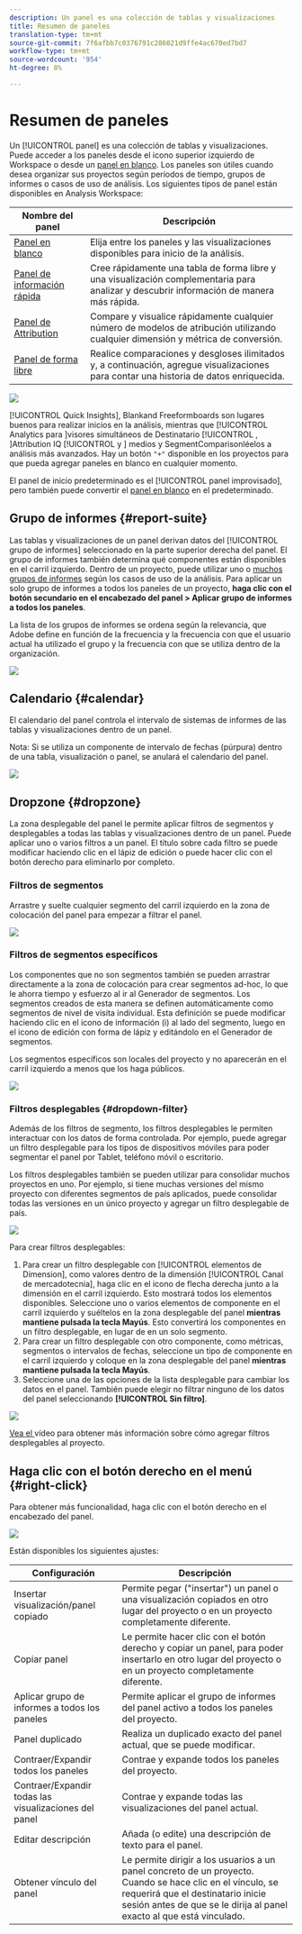 ```yaml
---
description: Un panel es una colección de tablas y visualizaciones
title: Resumen de paneles
translation-type: tm+mt
source-git-commit: 7f6afbb7c0376791c286021d9ffe4ac670ed7bd7
workflow-type: tm+mt
source-wordcount: '954'
ht-degree: 8%

---
```



# Resumen de paneles

Un [!UICONTROL panel] es una colección de tablas y visualizaciones. Puede acceder a los paneles desde el icono superior izquierdo de Workspace o desde un [panel en blanco](/help/analysis-workspace/c-panels/blank-panel.md). Los paneles son útiles cuando desea organizar sus proyectos según períodos de tiempo, grupos de informes o casos de uso de análisis. Los siguientes tipos de panel están disponibles en Analysis Workspace:

| Nombre del panel | Descripción |
| --- | --- |
| [Panel en blanco](/help/analysis-workspace/c-panels/blank-panel.md) | Elija entre los paneles y las visualizaciones disponibles para inicio de la análisis. |
| [Panel de información rápida](quickinsight.md) | Cree rápidamente una tabla de forma libre y una visualización complementaria para analizar y descubrir información de manera más rápida. |
| [Panel de Attribution](attribution.md) | Compare y visualice rápidamente cualquier número de modelos de atribución utilizando cualquier dimensión y métrica de conversión. |
| [Panel de forma libre](freeform-panel.md) | Realice comparaciones y desgloses ilimitados y, a continuación, agregue visualizaciones para contar una historia de datos enriquecida. |

![](assets/panel-overview.png)

[!UICONTROL Quick Insights],   Blankand   Freeformboards son lugares buenos para realizar inicios en la análisis, mientras que  [!UICONTROL Analytics para ]visores simultáneos de Destinatario [!UICONTROL , ]Attribution IQ [!UICONTROL  y ] medios y   SegmentComparisonléelos a análisis más avanzados. Hay un botón `"+"` disponible en los proyectos para que pueda agregar paneles en blanco en cualquier momento.

El panel de inicio predeterminado es el [!UICONTROL panel improvisado], pero también puede convertir el [panel en blanco](/help/analysis-workspace/c-panels/blank-panel.md) en el predeterminado.

## Grupo de informes {#report-suite}

Las tablas y visualizaciones de un panel derivan datos del [!UICONTROL grupo de informes] seleccionado en la parte superior derecha del panel. El grupo de informes también determina qué componentes están disponibles en el carril izquierdo. Dentro de un proyecto, puede utilizar uno o [muchos grupos de informes](https://experienceleague.adobe.com/docs/analytics/analyze/analysis-workspace/build-workspace-project/multiple-report-suites.html?lang=es-ES) según los casos de uso de la análisis. Para aplicar un solo grupo de informes a todos los paneles de un proyecto, **haga clic con el botón secundario en el encabezado del panel > Aplicar grupo de informes a todos los paneles**.

La lista de los grupos de informes se ordena según la relevancia, que Adobe define en función de la frecuencia y la frecuencia con que el usuario actual ha utilizado el grupo y la frecuencia con que se utiliza dentro de la organización.

![](assets/panel-report-suite.png)

## Calendario {#calendar}

El calendario del panel controla el intervalo de sistemas de informes de las tablas y visualizaciones dentro de un panel.

Nota: Si se utiliza un componente de intervalo de fechas (púrpura) dentro de una tabla, visualización o panel, se anulará el calendario del panel.

![](assets/panel-calendar.png)

## Dropzone {#dropzone}

La zona desplegable del panel le permite aplicar filtros de segmentos y desplegables a todas las tablas y visualizaciones dentro de un panel. Puede aplicar uno o varios filtros a un panel. El título sobre cada filtro se puede modificar haciendo clic en el lápiz de edición o puede hacer clic con el botón derecho para eliminarlo por completo.

### Filtros de segmentos

Arrastre y suelte cualquier segmento del carril izquierdo en la zona de colocación del panel para empezar a filtrar el panel.

![](assets/segment-filter.png)

### Filtros de segmentos específicos

Los componentes que no son segmentos también se pueden arrastrar directamente a la zona de colocación para crear segmentos ad-hoc, lo que le ahorra tiempo y esfuerzo al ir al Generador de segmentos. Los segmentos creados de esta manera se definen automáticamente como segmentos de nivel de visita individual. Esta definición se puede modificar haciendo clic en el icono de información (i) al lado del segmento, luego en el icono de edición con forma de lápiz y editándolo en el Generador de segmentos.

Los segmentos específicos son locales del proyecto y no aparecerán en el carril izquierdo a menos que los haga públicos.

![](assets/adhoc-segment-filter.png)

### Filtros desplegables {#dropdown-filter}

Además de los filtros de segmento, los filtros desplegables le permiten interactuar con los datos de forma controlada. Por ejemplo, puede agregar un filtro desplegable para los tipos de dispositivos móviles para poder segmentar el panel por Tablet, teléfono móvil o escritorio.

Los filtros desplegables también se pueden utilizar para consolidar muchos proyectos en uno. Por ejemplo, si tiene muchas versiones del mismo proyecto con diferentes segmentos de país aplicados, puede consolidar todas las versiones en un único proyecto y agregar un filtro desplegable de país.

![](assets/dropdown-filter-intro.png)

Para crear filtros desplegables:

1. Para crear un filtro desplegable con [!UICONTROL elementos de Dimension], como valores dentro de la dimensión [!UICONTROL Canal de mercadotecnia], haga clic en el icono de flecha derecha junto a la dimensión en el carril izquierdo. Esto mostrará todos los elementos disponibles. Seleccione uno o varios elementos de componente en el carril izquierdo y suéltelos en la zona desplegable del panel **mientras mantiene pulsada la tecla Mayús**. Esto convertirá los componentes en un filtro desplegable, en lugar de en un solo segmento.
1. Para crear un filtro desplegable con otro componente, como métricas, segmentos o intervalos de fechas, seleccione un tipo de componente en el carril izquierdo y coloque en la zona desplegable del panel **mientras mantiene pulsada la tecla Mayús**.
1. Seleccione una de las opciones de la lista desplegable para cambiar los datos en el panel. También puede elegir no filtrar ninguno de los datos del panel seleccionando **[!UICONTROL Sin filtro]**.

![](assets/create-dropdown.png)

[Vea el ](https://docs.adobe.com/content/help/en/analytics-learn/tutorials/analysis-workspace/using-panels/using-panels-to-organize-your-analysis-workspace-projects.html) vídeo para obtener más información sobre cómo agregar filtros desplegables al proyecto.

## Haga clic con el botón derecho en el menú {#right-click}

Para obtener más funcionalidad, haga clic con el botón derecho en el encabezado del panel.

![](assets/right-click-menu.png)

Están disponibles los siguientes ajustes:

| Configuración | Descripción |
| --- | --- |
| Insertar visualización/panel copiado | Permite pegar (&quot;insertar&quot;) un panel o una visualización copiados en otro lugar del proyecto o en un proyecto completamente diferente. |
| Copiar panel | Le permite hacer clic con el botón derecho y copiar un panel, para poder insertarlo en otro lugar del proyecto o en un proyecto completamente diferente. |
| Aplicar grupo de informes a todos los paneles | Permite aplicar el grupo de informes del panel activo a todos los paneles del proyecto. |
| Panel duplicado | Realiza un duplicado exacto del panel actual, que se puede modificar. |
| Contraer/Expandir todos los paneles | Contrae y expande todos los paneles del proyecto. |
| Contraer/Expandir todas las visualizaciones del panel | Contrae y expande todas las visualizaciones del panel actual. |
| Editar descripción | Añada (o edite) una descripción de texto para el panel. |
| Obtener vínculo del panel | Le permite dirigir a los usuarios a un panel concreto de un proyecto. Cuando se hace clic en el vínculo, se requerirá que el destinatario inicie sesión antes de que se le dirija al panel exacto al que está vinculado. |
